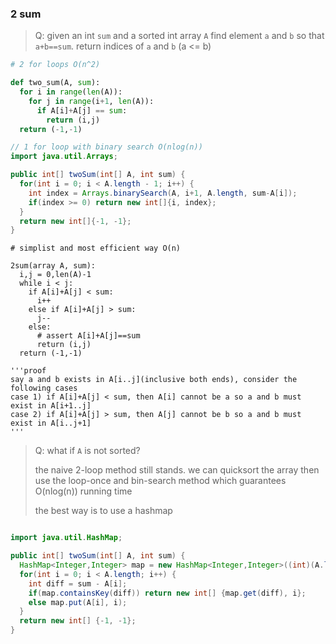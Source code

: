 ### 2 sum

> Q: given an int `sum` and a sorted int array `A` find element `a` and `b`
so that `a+b==sum`. return indices of `a` and `b` (a <= b)

```py
# 2 for loops O(n^2)

def two_sum(A, sum):
  for i in range(len(A)):
    for j in range(i+1, len(A)):
      if A[i]+A[j] == sum:
        return (i,j)
  return (-1,-1)
```

```java
// 1 for loop with binary search O(nlog(n))
import java.util.Arrays;

public int[] twoSum(int[] A, int sum) {
  for(int i = 0; i < A.length - 1; i++) {
    int index = Arrays.binarySearch(A, i+1, A.length, sum-A[i]);
    if(index >= 0) return new int[]{i, index};
  }
  return new int[]{-1, -1};
}
```

```pseudocode
# simplist and most efficient way O(n)

2sum(array A, sum):
  i,j = 0,len(A)-1
  while i < j:
    if A[i]+A[j] < sum:
      i++
    else if A[i]+A[j] > sum:
      j--
    else:
      # assert A[i]+A[j]==sum
      return (i,j)
  return (-1,-1)

'''proof
say a and b exists in A[i..j](inclusive both ends), consider the following cases
case 1) if A[i]+A[j] < sum, then A[i] cannot be a so a and b must exist in A[i+1..j]
case 2) if A[i]+A[j] > sum, then A[j] cannot be b so a and b must exist in A[i..j+1]
'''
```

> Q: what if `A` is not sorted?
>
> the naive 2-loop method still stands. we can quicksort the array then use the
> loop-once and bin-search method which guarantees O(nlog(n)) running time
>
> the best way is to use a hashmap

```java

import java.util.HashMap;

public int[] twoSum(int[] A, int sum) {
  HashMap<Integer,Integer> map = new HashMap<Integer,Integer>((int)(A.length/0.75)+1, 0.75f);
  for(int i = 0; i < A.length; i++) {
    int diff = sum - A[i];
    if(map.containsKey(diff)) return new int[] {map.get(diff), i};
    else map.put(A[i], i);
  }
  return new int[] {-1, -1};
}
```
